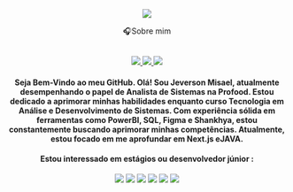 <div align="center">
<img align="center" src=https://www.seekpng.com/png/full/4-48714_pics-of-welcome-5380843775-welcome-png.png
</div>

🎧Sobre mim
<div align="center">


<br>
<div align="center">
<a href="https://www.linkedin.com/in/jeverson-misael-da-cruz-filho-136533262/"  target="_blank">
<img src="https://img.shields.io/badge/linkedin-%23706d6d.svg?style=for-the-badge&logo=linkedin&logoColor=white" target="_blank">
</a>
<a href="https://www.instagram.com/jeversonmisael/"  target="_blank">
<img src="https://img.shields.io/badge/Instagram-706d6d?style=for-the-badge&logo=instagram&logoColor=white" target="_blank">
</a>
<a href="mailto:jeversonmisaeldacruzfilho@gmail.com"  target="_blank">
<img src="https://img.shields.io/badge/Gmail-706d6d?style=for-the-badge&logo=gmail&logoColor=white" target="_blank">
</a>
</div>



<h4>Seja Bem-Vindo ao meu GitHub. Olá! Sou Jeverson Misael, atualmente desempenhando o papel de Analista de Sistemas na Profood. Estou dedicado a aprimorar minhas habilidades enquanto curso Tecnologia em Análise e Desenvolvimento de Sistemas. Com experiência sólida em ferramentas como PowerBI, SQL, Figma e Shankhya, estou constantemente buscando aprimorar minhas competências. Atualmente, estou focado em me aprofundar em Next.js eJAVA.</h4>
<h4>Estou interessado em estágios ou  desenvolvedor júnior :</h4>

<img src="https://img.shields.io/badge/HTML-706d6d?style=for-the-badge&logo=html5&logoColor=white%22%3E">
<img src="https://img.shields.io/badge/CSS-706d6d?&style=for-the-badge&logo=css3&logoColor=white%22%3E">
<img src="https://img.shields.io/badge/JavaScript-706d6d?style=for-the-badge&logo=javascript&logoColor=white%22%3E">
<img src="https://img.shields.io/badge/next.js-000000?style=for-the-badge&logo=nextdotjs&logoColor=white">
<img src="https://img.shields.io/badge/Ubuntu-E95420?style=for-the-badge&logo=ubuntu&logoColor=white">
<img src="https://img.shields.io/badge/Oracle-F80000?style=for-the-badge&logo=oracle&logoColor=white)">




</div>
